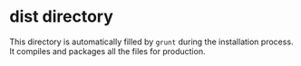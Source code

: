# dist directory

This directory is automatically filled by `grunt` during the installation process. 
It compiles and packages all the files for production. 